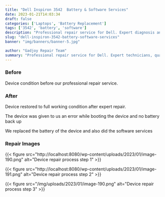 ```yaml
---
title: "Dell Inspiron 3542  Battery & Software Services"
date: 2023-01-21T14:03:34
draft: false
categories: ['Laptops', 'Battery Replacement']
tags: ['3542', 'battery', 'software']
description: "Professional repair service for Dell. Expert diagnosis and quality repairs in Bangalore."
slug: "dell-inspiron-3542-battery-software-services"
banner: "img/banners/banner-5.jpg"

author: "Gadjoy Repair Team"
summary: "Professional repair service for Dell. Expert technicians, quality parts, warranty included."
---
```


### Before

Device condition before our professional repair service.

### After

Device restored to full working condition after expert repair.

The device was given to us an error while booting the device and no battery back up

We replaced the battery of the device and also did the software services

### Repair Images

{{< figure src="http://localhost:8080/wp-content/uploads/2023/01/image-190.png" alt="Device repair process step 1" >}}

{{< figure src="http://localhost:8080/wp-content/uploads/2023/01/image-191.png" alt="Device repair process step 2" >}}

{{< figure src="/img/uploads/2023/01/image-190.png" alt="Device repair process step 3" >}}

